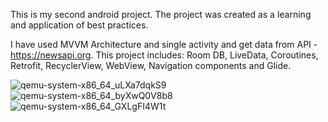 This is my second android project. The project was created as a learning and application of best practices.

I have used MVVM Architecture and single activity and get data from API - https://newsapi.org.
This project includes: Room DB, LiveData, Coroutines, Retrofit, RecyclerView, WebView, Navigation components and Glide.

![qemu-system-x86_64_uLXa7dqkS9](https://user-images.githubusercontent.com/81289732/218419553-1c2892e0-0e1c-443e-9934-fe13f7f07243.png)
![qemu-system-x86_64_byXwQ0V8b8](https://user-images.githubusercontent.com/81289732/218419688-f0050772-7317-4983-8d13-475f0b554d43.png)
![qemu-system-x86_64_GXLgFI4W1t](https://user-images.githubusercontent.com/81289732/218419877-a0674e89-102b-49fd-831d-ffe8724cb069.png)
